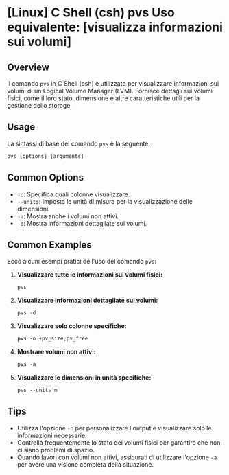 # [Linux] C Shell (csh) pvs Uso equivalente: [visualizza informazioni sui volumi]

## Overview
Il comando `pvs` in C Shell (csh) è utilizzato per visualizzare informazioni sui volumi di un Logical Volume Manager (LVM). Fornisce dettagli sui volumi fisici, come il loro stato, dimensione e altre caratteristiche utili per la gestione dello storage.

## Usage
La sintassi di base del comando `pvs` è la seguente:

```csh
pvs [options] [arguments]
```

## Common Options
- `-o`: Specifica quali colonne visualizzare.
- `--units`: Imposta le unità di misura per la visualizzazione delle dimensioni.
- `-a`: Mostra anche i volumi non attivi.
- `-d`: Mostra informazioni dettagliate sui volumi.

## Common Examples
Ecco alcuni esempi pratici dell'uso del comando `pvs`:

1. **Visualizzare tutte le informazioni sui volumi fisici:**
   ```csh
   pvs
   ```

2. **Visualizzare informazioni dettagliate sui volumi:**
   ```csh
   pvs -d
   ```

3. **Visualizzare solo colonne specifiche:**
   ```csh
   pvs -o +pv_size,pv_free
   ```

4. **Mostrare volumi non attivi:**
   ```csh
   pvs -a
   ```

5. **Visualizzare le dimensioni in unità specifiche:**
   ```csh
   pvs --units m
   ```

## Tips
- Utilizza l'opzione `-o` per personalizzare l'output e visualizzare solo le informazioni necessarie.
- Controlla frequentemente lo stato dei volumi fisici per garantire che non ci siano problemi di spazio.
- Quando lavori con volumi non attivi, assicurati di utilizzare l'opzione `-a` per avere una visione completa della situazione.